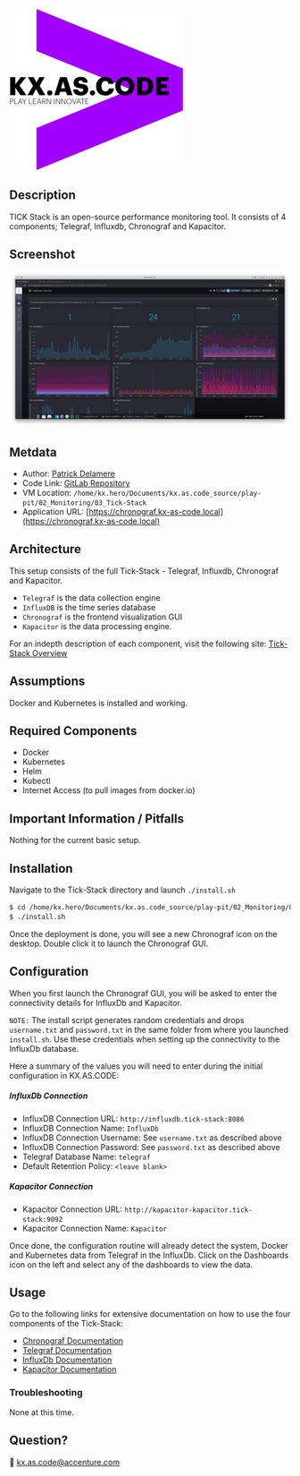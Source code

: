 !["kx.as.code_logo"](../../../kxascode_logo_black_small.png "kx.as.code_logo")

## Description

TICK Stack is an open-source performance monitoring tool. It consists of 4 components; Telegraf, Influxdb, Chronograf and Kapacitor.

## Screenshot

!["screenshot"](screenshot-cronograf.png "screenshot")

## Metdata

- Author: [Patrick Delamere](mailto:patrick.g.delamere@accenture.com)
- Code Link: [GitLab Repository](https://dev.ares.accenture.com/gitlab/kx.as.code/kx.as.code/-/tree/master/play-pit/02_Monitoring/03_Tick-Stack)
- VM Location: `/home/kx.hero/Documents/kx.as.code_source/play-pit/02_Monitoring/03_Tick-Stack`
- Application URL: [https://chronograf.kx-as-code.local](https://chronograf.kx-as-code.local)

## Architecture

This setup consists of the full Tick-Stack - Telegraf, Influxdb, Chronograf and Kapacitor.

- `Telegraf` is the data collection engine
- `InfluxDB` is the time series database
- `Chronograf` is the frontend visualization GUI
- `Kapacitor` is the data processing engine.

For an indepth description of each component, visit the following site: [Tick-Stack Overview](https://www.influxdata.com/time-series-platform/)

## Assumptions

Docker and Kubernetes is installed and working.

## Required Components

- Docker
- Kubernetes
- Helm
- Kubectl
- Internet Access (to pull images from docker.io)

## Important Information / Pitfalls

Nothing for the current basic setup.

## Installation

Navigate to the Tick-Stack directory and launch `./install.sh`

```bash
$ cd /home/kx.hero/Documents/kx.as.code_source/play-pit/02_Monitoring/03_Tick-Stack
$ ./install.sh
```
Once the deployment is done, you will see a new Chronograf icon on the desktop. Double click it to launch the Chronograf GUI.

## Configuration

When you first launch the Chronograf GUI, you will be asked to enter the connectivity details for InfluxDb and Kapacitor.

`NOTE:` The install script generates random credentials and drops `username.txt` and `password.txt` in the same folder from where you launched `install.sh`. Use these credentials when setting up the connectivity to the InfluxDb database.

Here a summary of the values you will need to enter during the initial configuration in KX.AS.CODE:

##### InfluxDb Connection

- InfluxDB Connection URL: `http://influxdb.tick-stack:8086`
- InfluxDB Connection Name: `InfluxDb`
- InfluxDB Connection Username: See `username.txt` as described above
- InfluxDB Connection Password: See `password.txt` as described above
- Telegraf Database Name: `telegraf`
- Default Retention Policy: `<leave blank>`

##### Kapacitor Connection

- Kapacitor Connection URL: `http://kapacitor-kapacitor.tick-stack:9092`
- Kapacitor Connection Name: `Kapacitor`

Once done, the configuration routine will already detect the system, Docker and Kubernetes data from Telegraf in the InfluxDb. Click on the Dashboards icon on the left and select any of the dashboards to view the data.

## Usage

Go to the following links for extensive documentation on how to use the four components of the Tick-Stack:

- [Chronograf Documentation](https://docs.influxdata.com/chronograf/v1.8/)
- [Telegraf Documentation](https://docs.influxdata.com/telegraf/v1.14/)
- [InfluxDb Documentation](https://docs.influxdata.com/influxdb/v1.8/)
- [Kapacitor Documentation](https://docs.influxdata.com/kapacitor/v1.5/)

### Troubleshooting

None at this time.

## Question?

:email: kx.as.code@accenture.com

